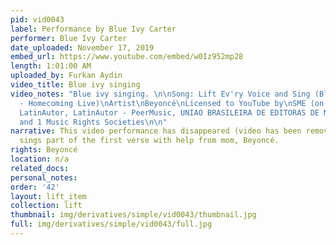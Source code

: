 ```yaml
---
pid: vid0043
label: Performance by Blue Ivy Carter
performer: Blue Ivy Carter
date_uploaded: November 17, 2019
embed_url: https://www.youtube.com/embed/w0Iz952mp28
length: 1:01:00 AM
uploaded_by: Furkan Aydin
video_title: Blue ivy singing
video_notes: "Blue ivy singing. \n\nSong: Lift Ev'ry Voice and Sing (Blue's Version
  - Homecoming Live)\nArtist\nBeyoncé\nLicensed to YouTube by\nSME (on behalf of Columbia);
  LatinAutor, LatinAutor - PeerMusic, UNIAO BRASILEIRA DE EDITORAS DE MUSICA - UBEM,
  and 1 Music Rights Societies\n\n"
narrative: This video performance has disappeared (video has been removed). Blue Ivy
  sings part of the first verse with help from mom, Beyoncé.
rights: Beyoncé
location: n/a
related_docs: 
personal_notes: 
order: '42'
layout: lift_item
collection: lift
thumbnail: img/derivatives/simple/vid0043/thumbnail.jpg
full: img/derivatives/simple/vid0043/full.jpg
---
```

